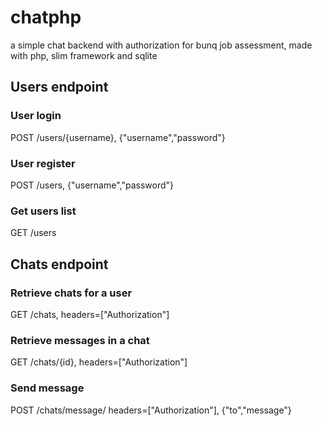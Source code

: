 # chatphp
a simple chat backend with authorization for bunq job assessment, made with php, slim framework and sqlite


## Users endpoint

### User login
POST /users/{username}, {"username","password"}

### User register
POST /users, {"username","password"}

### Get users list
GET /users

## Chats endpoint

### Retrieve chats for a user
GET /chats, headers=["Authorization"]

### Retrieve messages in a chat
GET /chats/{id}, headers=["Authorization"]

### Send message
POST /chats/message/ headers=["Authorization"], {"to","message"}
